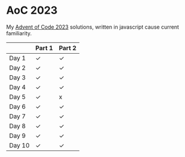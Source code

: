 # AoC 2023

My [Advent of Code 2023](https://adventofcode.com/2023) solutions, written in javascript cause current familiarity.

| | Part 1 | Part 2|
|--|--|--|
|Day 1|✓ | ✓|
|Day 2|✓ | ✓|
|Day 3|✓ | ✓|
|Day 4|✓ | ✓|
|Day 5|✓ | x|
|Day 6|✓ | ✓|
|Day 7|✓ | ✓|
|Day 8|✓ | ✓|
|Day 9|✓ | ✓|
|Day 10|✓ | ✓|